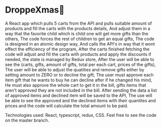 # DroppeXmas🎄
A React app which pulls 5 carts from the API and pulls suitable amount of products and fill the carts with the products details, And adjust them in a way that the favorite child which is child one will get more gifts than the others, The code forces the rest of children to get an equal gifts, The code is designed in an atomic design way, And calls the API's in way that it wont effect the efficiency of the program, After the carts finished fetching the code will adjust and fill the carts with products and apply the discounts if needed, the state is managed by Redux store, After the user will be able to see the (carts, gifts, amount of gifts, total per each cart, prices of the gifts), The user will be able to adjust the quatities and remove gifts either by setting amount to ZERO or to decline the gift, The user must approve each item gift that he wants to buy he can decline after if he changed his mind, He must also approve the whole cart to get it in the bill, gifts items that aren't approved they are not included in the bill. After sending the data  a list of approved items and declined item will be saved to the API, The use will be able to see the approved and the declined items with their quantites and prices and the code will calculate the total amount to be paid.

Technologies used: React, typescript, redux, CSS. 
Feel free to see the code on the master branch.
